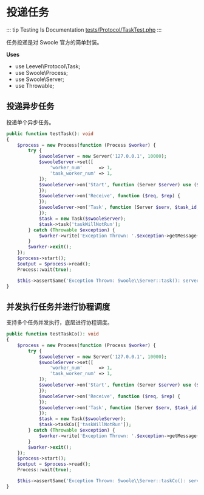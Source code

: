 # 投递任务

::: tip Testing Is Documentation
[tests/Protocol/TaskTest.php](https://github.com/hunzhiwange/framework/blob/master/tests/Protocol/TaskTest.php)
:::
    
任务投递是对 Swoole 官方的简单封装。

**Uses**

 * use Leevel\Protocol\Task;
 * use Swoole\Process;
 * use Swoole\Server;
 * use Throwable;

## 投递异步任务

投递单个异步任务。

``` php
public function testTask(): void
{
    $process = new Process(function (Process $worker) {
        try {
            $swooleServer = new Server('127.0.0.1', 10000);
            $swooleServer->set([
                'worker_num'      => 1,
                'task_worker_num' => 1,
            ]);
            $swooleServer->on('Start', function (Server $server) use ($worker) {
            });
            $swooleServer->on('Receive', function ($req, $rep) {
            });
            $swooleServer->on('Task', function (Server $serv, $task_id, $from_id, $data) {
            });
            $task = new Task($swooleServer);
            $task->task('taskWillNotRun');
        } catch (Throwable $exception) {
            $worker->write('Exception Thrown: '.$exception->getMessage());
        }
        $worker->exit();
    });
    $process->start();
    $output = $process->read();
    Process::wait(true);

    $this->assertSame('Exception Thrown: Swoole\\Server::task(): server is not running', $output);
}
```
    
## 并发执行任务并进行协程调度

支持多个任务并发执行，底层进行协程调度。

``` php
public function testTaskCo(): void
{
    $process = new Process(function (Process $worker) {
        try {
            $swooleServer = new Server('127.0.0.1', 10000);
            $swooleServer->set([
                'worker_num'      => 1,
                'task_worker_num' => 1,
            ]);
            $swooleServer->on('Start', function (Server $server) use ($worker) {
            });
            $swooleServer->on('Receive', function ($req, $rep) {
            });
            $swooleServer->on('Task', function (Server $serv, $task_id, $from_id, $data) {
            });
            $task = new Task($swooleServer);
            $task->taskCo(['taskWillNotRun']);
        } catch (Throwable $exception) {
            $worker->write('Exception Thrown: '.$exception->getMessage());
        }
        $worker->exit();
    });
    $process->start();
    $output = $process->read();
    Process::wait(true);

    $this->assertSame('Exception Thrown: Swoole\\Server::taskCo(): server is not running', $output);
}
```